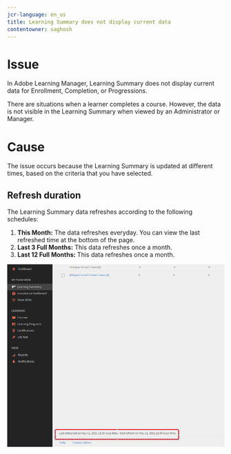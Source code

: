 ```yaml
---
jcr-language: en_us
title: Learning Summary does not display current data
contentowner: saghosh
---
```



# Issue

In Adobe Learning Manager,&nbsp;Learning Summary does not display current data for Enrollment, Completion, or Progressions.

There are situations when a learner completes a course. However, the data is not visible in the Learning Summary when viewed by an Administrator or Manager.&nbsp;

# Cause

The issue occurs because the Learning Summary is updated at different times,&nbsp;based on the criteria that you have selected.

## Refresh duration

The Learning Summary data refreshes according to the following schedules:

1. **This Month:** The data refreshes everyday. You can view the last refreshed time at the bottom of the page.
1. **Last 3 Full Months:** This data refreshes once a month.&nbsp;
1. **Last 12 Full Months:**&nbsp;This data refreshes once a month.&nbsp;

![](assets/learning-summary.png)

